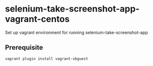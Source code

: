 # selenium-take-screenshot-app-vagrant-centos
Set up vagrant environment for running selenium-take-screenshot-app

## Prerequisite
```bash
vagrant plugin install vagrant-vbguest 
```
